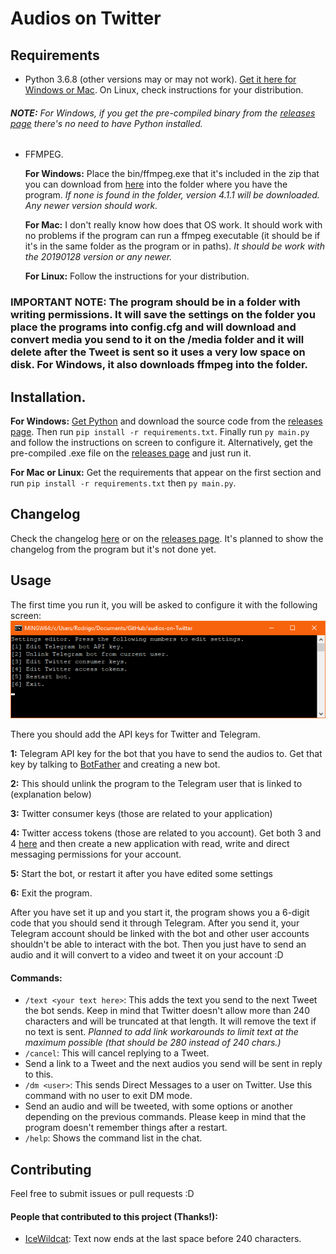 # Audios on Twitter
## Requirements
* Python 3.6.8 (other versions may or may not work). [Get it here for Windows or Mac](https://www.python.org/downloads/release/python-368/). On Linux, check instructions for your distribution.
###### **NOTE:** For Windows, if you get the pre-compiled binary from the [releases page](https://github.com/rogama25/audios-on-Twitter/releases/latest) there's no need to have Python installed.

* FFMPEG.

	**For Windows:** Place the bin/ffmpeg.exe that it's included in the zip that you can download from [here](https://ffmpeg.zeranoe.com/builds/) into the folder where you have the program. *If none is found in the folder, version 4.1.1 will be downloaded. Any newer version should work.*

	**For Mac:** I don't really know how does that OS work. It should work with no problems if the program can run a ffmpeg executable (it should be if it's in the same folder as the program or in paths). *It should be work with the 20190128 version or any newer.*

	**For Linux:** Follow the instructions for your distribution.

### IMPORTANT NOTE: The program should be in a folder with writing permissions. It will save the settings on the folder you place the programs into config.cfg and will download and convert media you send to it on the /media folder and it will delete after the Tweet is sent so it uses a very low space on disk. For Windows, it also downloads ffmpeg into the folder.

## Installation.
**For Windows:** [Get Python](https://www.python.org/downloads/release/python-368/) and download the source code from the [releases page](https://github.com/rogama25/audios-on-Twitter/releases/latest). Then run `pip install -r requirements.txt`. Finally run `py main.py` and follow the instructions on screen to configure it.
Alternatively, get the pre-compiled .exe file on the [releases page](https://github.com/rogama25/audios-on-Twitter/releases/latest) and just run it.

**For Mac or Linux:** Get the requirements that appear on the first section and run `pip install -r requirements.txt` then `py main.py`.

## Changelog
Check the changelog [here](changelog.md) or on the [releases page](https://github.com/rogama25/audios-on-Twitter/releases). It's planned to show the changelog from the program but it's not done yet.

## Usage
The first time you run it, you will be asked to configure it with the following screen: ![](docs/settings.png)

There you should add the API keys for Twitter and Telegram.

**1:** Telegram API key for the bot that you have to send the audios to. Get that key by talking to [BotFather](https://t.me/botfather) and creating a new bot.

**2:** This should unlink the program to the Telegram user that is linked to (explanation below)

**3:** Twitter consumer keys (those are related to your application)

**4:** Twitter access tokens (those are related to you account). Get both 3 and 4 [here](https://developer.twitter.com/en.html) and then create a new application with read, write and direct messaging permissions for your account.

**5:** Start the bot, or restart it after you have edited some settings

**6:** Exit the program.

After you have set it up and you start it, the program shows you a 6-digit code that you should send it through Telegram. After you send it, your Telegram account should be linked with the bot and other user accounts shouldn't be able to interact with the bot. Then you just have to send an audio and it will convert to a video and tweet it on your account :D

#### Commands:
* `/text <your text here>`: This adds the text you send to the next Tweet the bot sends. Keep in mind that Twitter doesn't allow more than 240 characters and will be truncated at that length. It will remove the text if no text is sent. *Planned to add link workarounds to limit text at the maximum possible (that should be 280 instead of 240 chars.)*
* `/cancel`: This will cancel replying to a Tweet.
* Send a link to a Tweet and the next audios you send will be sent in reply to this.
* `/dm <user>`: This sends Direct Messages to a user on Twitter. Use this command with no user to exit DM mode.
* Send an audio and will be tweeted, with some options or another depending on the previous commands. Please keep in mind that the program doesn't remember things after a restart.
* `/help`: Shows the command list in the chat.

## Contributing
Feel free to submit issues or pull requests :D

#### People that contributed to this project (Thanks!):
* [IceWildcat](https://github.com/IceWildcat): Text now ends at the last space before 240 characters.